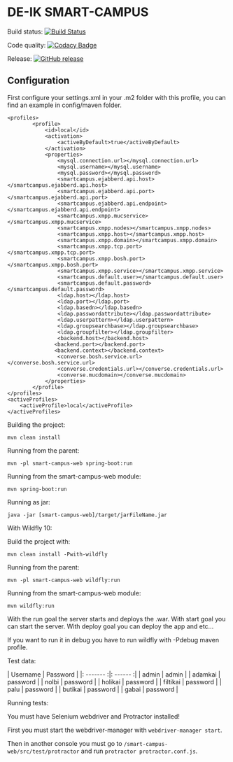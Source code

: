 # DE-IK SMART-CAMPUS

Build status: [![Build Status](https://travis-ci.org/DE-IK-Smart-Campus/DE-IK-Smart-Campus-Web.svg?branch=master)](https://travis-ci.org/DE-IK-Smart-Campus/DE-IK-Smart-Campus-Web)

Code quality: [![Codacy Badge](https://api.codacy.com/project/badge/Grade/731cfa78c7f84c0ea2c3e40b364ae4b6)](https://www.codacy.com/app/holi60/DE-IK-Smart-Campus-Web?utm_source=github.com&amp;utm_medium=referral&amp;utm_content=DE-IK-Smart-Campus/DE-IK-Smart-Campus-Web&amp;utm_campaign=Badge_Grade)

Release: [![GitHub release](https://img.shields.io/github/release/DE-IK-Smart-Campus/DE-IK-Smart-Campus-Web.svg)](https://github.com/DE-IK-Smart-Campus/DE-IK-Smart-Campus-Web/releases/latest)

## Configuration
First configure your settings.xml in your .m2 folder with this profile, you can find an example in config/maven folder.


    <profiles>
		    <profile>
			    <id>local</id>
			    <activation>
				    <activeByDefault>true</activeByDefault>
			    </activation>
			    <properties>
					<mysql.connection.url></mysql.connection.url>
					<mysql.username></mysql.username>
					<mysql.password></mysql.password>
					<smartcampus.ejabberd.api.host></smartcampus.ejabberd.api.host>
					<smartcampus.ejabberd.api.port></smartcampus.ejabberd.api.port>
					<smartcampus.ejabberd.api.endpoint></smartcampus.ejabberd.api.endpoint>
					<smartcampus.xmpp.mucservice></smartcampus.xmpp.mucservice>
					<smartcampus.xmpp.nodes></smartcampus.xmpp.nodes>
					<smartcampus.xmpp.host></smartcampus.xmpp.host>
					<smartcampus.xmpp.domain></smartcampus.xmpp.domain>
					<smartcampus.xmpp.tcp.port></smartcampus.xmpp.tcp.port>
					<smartcampus.xmpp.bosh.port></smartcampus.xmpp.bosh.port>
					<smartcampus.xmpp.service></smartcampus.xmpp.service>
					<smartcampus.default.user></smartcampus.default.user>
					<smartcampus.default.password></smartcampus.default.password>
					<ldap.host></ldap.host>
					<ldap.port></ldap.port>
					<ldap.basedn></ldap.basedn>
					<ldap.passwordattribute></ldap.passwordattribute>
					<ldap.userpattern></ldap.userpattern>
					<ldap.groupsearchbase></ldap.groupsearchbase>
					<ldap.groupfilter></ldap.groupfilter>
					<backend.host></backend.host>
				   <backend.port></backend.port>
				   <backend.context></backend.context>
					<converse.bosh.service.url></converse.bosh.service.url>
					<converse.credentials.url></converse.credentials.url>
					<converse.mucdomain></converse.mucdomain>
			    </properties>
		    </profile>
	</profiles>
    <activeProfiles>
	    <activeProfile>local</activeProfile>
    </activeProfiles>



Building the project:

`mvn clean install`

Running from the parent:

`mvn -pl smart-campus-web spring-boot:run`

Running from the smart-campus-web module:

`mvn spring-boot:run`

Running as jar:

`java -jar [smart-campus-web]/target/jarFileName.jar`

With Wildfly 10:

Build the project with:

`mvn clean install -Pwith-wildfly`

Running from the parent:

`mvn -pl smart-campus-web wildfly:run`

Running from the smart-campus-web module:

`mvn wildfly:run`

With the run goal the server starts and deploys the .war.
With start goal you can start the server.
With deploy goal you can deploy the app and etc...

If you want to run it in debug you have to run wildfly with -Pdebug maven profile.


Test data:

|  Username  |  Password  |
|: -------  :|:  ------  :|
|  admin  |  admin  |
|  adamkai  |  password  |
|  nolbi  |  password  |
|  holikai  |  password  |
|  filtikai  |  password  |
|  palu  |  password  |
|  butikai  |  password  |
|  gabai  |  password  |

Running tests:

You must have Selenium webdriver and Protractor installed!

First you must start the webdriver-manager with `webdriver-manager start`.
 
Then in another console you must go to `/smart-campus-web/src/test/protractor` and run `protractor protractor.conf.js`.
